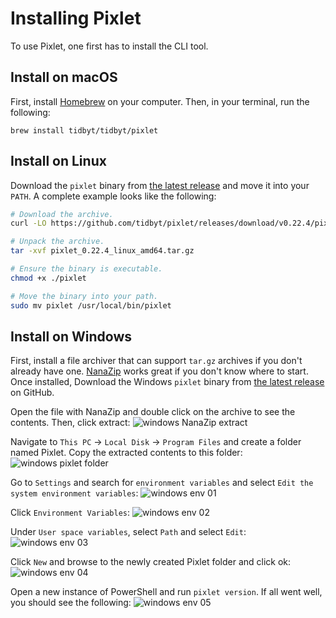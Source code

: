 # Installing Pixlet
To use Pixlet, one first has to install the CLI tool.

## Install on macOS
First, install [Homebrew](https://brew.sh/) on your computer. Then, in your terminal, run the following:

```
brew install tidbyt/tidbyt/pixlet
```

## Install on Linux

Download the `pixlet` binary from [the latest release][1] and move it into your `PATH`. A complete example looks like the following:

```bash
# Download the archive.
curl -LO https://github.com/tidbyt/pixlet/releases/download/v0.22.4/pixlet_0.22.4_linux_amd64.tar.gz

# Unpack the archive.
tar -xvf pixlet_0.22.4_linux_amd64.tar.gz

# Ensure the binary is executable.
chmod +x ./pixlet

# Move the binary into your path.
sudo mv pixlet /usr/local/bin/pixlet
```

## Install on Windows
First, install a file archiver that can support `tar.gz` archives if you don't already have one. [NanaZip](https://apps.microsoft.com/store/detail/nanazip/9N8G7TSCL18R) works great if you don't know where to start. Once installed, Download the Windows `pixlet` binary from [the latest release][1] on GitHub. 

Open the file with NanaZip and double click on the archive to see the contents. Then, click extract:
![windows NanaZip extract](img/windows_extract.png)

Navigate to `This PC` -> `Local Disk` -> `Program Files` and create a folder named Pixlet. Copy the extracted contents to this folder:
![windows pixlet folder](img/windows_pixlet_folder.png)

Go to `Settings` and search for `environment variables` and select `Edit the system environment variables`:
![windows env 01](img/windows_env_01.png)

Click `Environment Variables`:
![windows env 02](img/windows_env_02.png)

Under `User space variables`, select `Path` and select `Edit`:
![windows env 03](img/windows_env_03.png)

Click `New` and browse to the newly created Pixlet folder and click ok:
![windows env 04](img/windows_env_04.png)

Open a new instance of PowerShell and run `pixlet version`. If all went well, you should see the following:
![windows env 05](img/windows_env_05.png)

[1]: https://github.com/tidbyt/pixlet/releases/latest